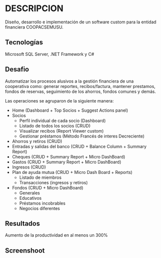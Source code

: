 # DESCRIPCION
Diseño, desarrollo e implementación de un software custom para la entidad financiera COOPACSEMUSU.

## Tecnologías 
Microsoft SQL Server, .NET Framework y C# 

## Desafio
Automatizar los procesos alusivos a la gestión financiera de una cooperativa como: generar reportes, recibos/factura, mantener prestamos, fondos de reservas, seguimiento de los ahorros, fondos comunes y demás. 

Las operaciones se agruparon de la siguiente manera:

* Home (Dashboard + Top Socios + Suggest Actions panel)
* Socios
  * Perfil individual de cada socio (Dashboard)
  * Listado de todos los socios (CRUD)
  * Visualizar recibos (Report Viewer custom)
  * Gestionar préstamos (Método Francés de interes Decreciente)
* Ahorros y retiros (CRUD)
* Entradas y salidas del banco (CRUD + Balance Column + Summary Report)
* Cheques (CRUD + Summary Report + Micro DashBoard)
* Gastos (CRUD + Summary Report + Micro DashBoard) 
* Ingresos (CRUD)
* Plan de ayuda mutua (CRUD + Micro Dash Board + Reports)
  * Listado de miembros 
  * Transacciones (ingresos y retiros)
* Fondos (CRUD + Micro DashBoard)
  * Generales 
  * Educativos
  * Préstamos incobrables
  * Negocios diferentes

## Resultados
Aumento de la productividad en al menos un 300%

## Screenshoot


